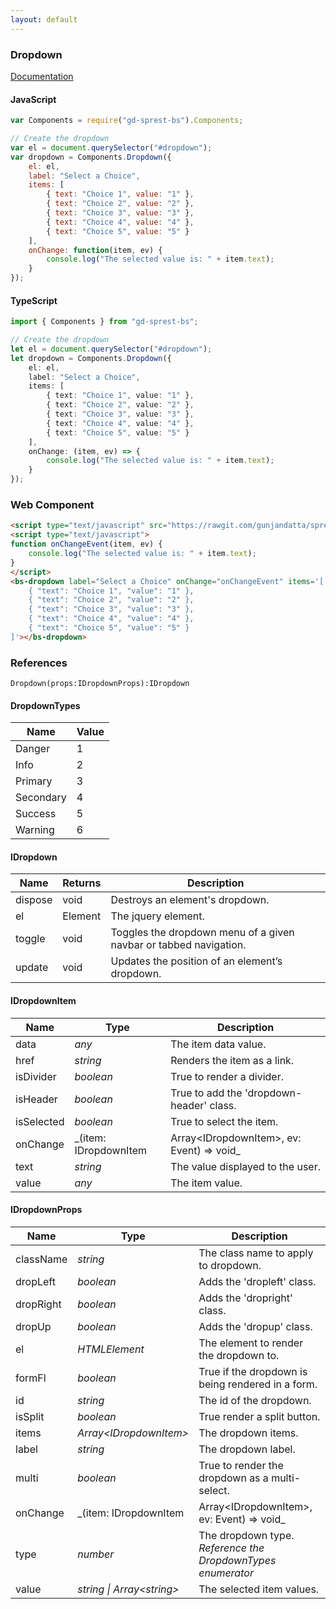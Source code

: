 ```yaml
---
layout: default
---
```


### Dropdown
[Documentation](https://getbootstrap.com/docs/4.1/components/dropdowns)

<div id="dropdownDemo"></div>

#### JavaScript
```js
var Components = require("gd-sprest-bs").Components;

// Create the dropdown
var el = document.querySelector("#dropdown");
var dropdown = Components.Dropdown({
    el: el,
    label: "Select a Choice",
    items: [
        { text: "Choice 1", value: "1" },
        { text: "Choice 2", value: "2" },
        { text: "Choice 3", value: "3" },
        { text: "Choice 4", value: "4" },
        { text: "Choice 5", value: "5" }
    ],
    onChange: function(item, ev) {
        console.log("The selected value is: " + item.text);
    }
});
```

#### TypeScript

```ts
import { Components } from "gd-sprest-bs";

// Create the dropdown
let el = document.querySelector("#dropdown");
let dropdown = Components.Dropdown({
    el: el,
    label: "Select a Choice",
    items: [
        { text: "Choice 1", value: "1" },
        { text: "Choice 2", value: "2" },
        { text: "Choice 3", value: "3" },
        { text: "Choice 4", value: "4" },
        { text: "Choice 5", value: "5" }
    ],
    onChange: (item, ev) => {
        console.log("The selected value is: " + item.text);
    }
});
```

### Web Component

```html
<script type="text/javascript" src="https://rawgit.com/gunjandatta/sprest-bs/master/wc/dist/gd-sprest-bs.js"></script>
<script type="text/javascript">
function onChangeEvent(item, ev) {
    console.log("The selected value is: " + item.text);
}
</script>
<bs-dropdown label="Select a Choice" onChange="onChangeEvent" items='[
    { "text": "Choice 1", "value": "1" },
    { "text": "Choice 2", "value": "2" },
    { "text": "Choice 3", "value": "3" },
    { "text": "Choice 4", "value": "4" },
    { "text": "Choice 5", "value": "5" }
]'></bs-dropdown>
```

<bs-dropdown label="Select a Choice" onChange="onChangeEvent" items='[
    { "text": "Choice 1", "value": "1" },
    { "text": "Choice 2", "value": "2" },
    { "text": "Choice 3", "value": "3" },
    { "text": "Choice 4", "value": "4" },
    { "text": "Choice 5", "value": "5" }
]'></bs-dropdown>

### References

```
Dropdown(props:IDropdownProps):IDropdown
```

#### DropdownTypes

| Name | Value |
| --- | --- |
| Danger | 1 |
| Info | 2 |
| Primary | 3 |
| Secondary | 4 |
| Success | 5 |
| Warning | 6 |

#### IDropdown

| Name | Returns | Description |
| --- | --- | --- |
| dispose | void | Destroys an element's dropdown. |
| el | Element | The jquery element. |
| toggle | void | Toggles the dropdown menu of a given navbar or tabbed navigation. |
| update | void | Updates the position of an element’s dropdown. |

#### IDropdownItem

| Name | Type | Description |
| --- | --- | --- |
| data | _any_ | The item data value. |
| href | _string_ | Renders the item as a link. |
| isDivider | _boolean_ | True to render a divider. |
| isHeader | _boolean_ | True to add the 'dropdown-header' class. |
| isSelected | _boolean_ | True to select the item. |
| onChange | _(item: IDropdownItem | Array&lt;IDropdownItem&gt;, ev: Event) => void_ | The change event. |
| text | _string_ | The value displayed to the user. |
| value | _any_ | The item value. |

#### IDropdownProps

| Name | Type | Description |
| --- | --- | --- |
| className | _string_ | The class name to apply to dropdown. |
| dropLeft | _boolean_ | Adds the 'dropleft' class. |
| dropRight | _boolean_ | Adds the 'dropright' class. |
| dropUp | _boolean_ | Adds the 'dropup' class. |
| el | _HTMLElement_ | The element to render the dropdown to. |
| formFl | _boolean_ | True if the dropdown is being rendered in a form. |
| id | _string_ | The id of the dropdown. |
| isSplit | _boolean_ | True render a split button. |
| items | _Array&lt;IDropdownItem&gt;_ | The dropdown items. |
| label | _string_ | The dropdown label. |
| multi | _boolean_ | True to render the dropdown as a multi-select. |
| onChange | _(item: IDropdownItem | Array&lt;IDropdownItem&gt;, ev: Event) => void_ | The change event. |
| type | _number_ | The dropdown type. _Reference the DropdownTypes enumerator_ |
| value | _string \| Array&lt;string&gt;_ | The selected item values. |

<script type="text/javascript">
    // Set the change event
    function onChangeEvent(item, ev) {
        console.log("The selected value is: " + item.text);
    }

    // Wait for the window to be loaded
    window.addEventListener("load", function() {
        // See if a dropdown exists
        var dropdown = document.querySelector("#dropdownDemo");
        if(dropdown) {
            // Render the dropdown
            $REST.Components.Dropdown({
                el: dropdown,
                label: "Select a Choice",
                onChange: onChangeEvent,
                items: [
                    { text: "Choice 1", value: "1" },
                    { text: "Choice 2", value: "2" },
                    { text: "Choice 3", value: "3" },
                    { text: "Choice 4", value: "4" },
                    { text: "Choice 5", value: "5" }
                ]
            });
        }
    });
</script>